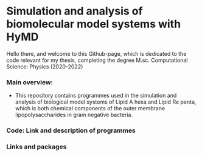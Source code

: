 # Simulation and analysis of biomolecular model systems with HyMD

Hello there, and welcome to this Github-page, which is dedicated to the code relevant for my thesis, completing the degree M.sc. Computational Science: Physics (2020-2022)

### Main overview:
* This repository contains programmes used in the simulation and analysis of biological model systems of Lipid A hexa and Lipid Re penta, which is both chemical components  of the outer membrane lipopolysaccharides in gram negative bacteria.

### Code: Link and description of programmes

### Links and packages



